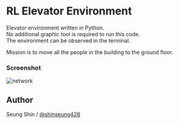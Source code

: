 # RL Elevator Environment
Elevator environment written in Python.  
No additional graphic tool is required to run this code.  
The environment can be observed in the terminal.  

Mission is to move all the people in the building to the ground floor.  

### Screenshot
![network](./elevator.gif)

## Author  
Seung Shin / [@shinseung428](http://shinseung428.github.io)